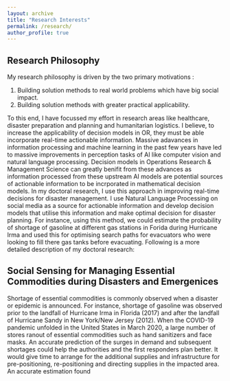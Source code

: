 ```yaml
---
layout: archive
title: "Research Interests"
permalink: /research/
author_profile: true
---
```


## Research Philosophy

My research philosophy is driven by the two primary motivations : <br />
1. Building solution methods to real world problems which have big social impact. 
2. Building solution methods with greater practical applicability.

To this end, I have focussed my effort in research areas like healthcare, disaster preparation and planning and humanitarian logistics. I believe, to increase the applicability of decision models in OR, they must be able incorporate real-time actionable information. Massive adavances in information processing and machine learning in the past few years have led to massive improvements in perception tasks of AI like computer vision and natural language processing. Decision models in Operations Research & Management Science can greatly benifit from these advances as information processed from these upstream AI models are potential sources of actionable information to be incrporated in mathematical decision models. In my doctoral research, I use this approach in improving real-time decisions for disaster management. I use Natural Language Processing on social media as a source for actionable information and develop decision models that utilise this information and make optimal decision for disaster planning. For instance, using this method, we could estimate the probability of shortage of gasoline at different gas stations in Forida during Hurricane Irma and used this for optimising search paths for evacuators who were looking to fill there gas tanks before evacuating. Following is a more detailed description of my doctoral research: 


## Social Sensing for Managing Essential Commodities during Disasters and Emergenices

Shortage of essential commodities is commonly observed when a disaster or epidemic is announced. For instance, shortage of gasoline was observed prior to the landfall of Hurricane Irma in Florida (2017)  and  after  the  landfall  of  Hurricane  Sandy  in  New  York/New  Jersey (2012).  When  the COVID-19 pandemic unfolded in the United States in March 2020, a large number of stores ranout of essential commodities such as hand sanitizers and face masks.  An accurate prediction of the surges in demand and subsequent shortages could help the authorities and the first responders plan better. It would give time to arrange for the additional supplies and  infrastructure  for  pre-positioning,  re-positioning  and  directing  supplies  in  the  impacted  area. An accurate estimation found  













